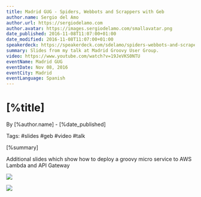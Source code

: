 ```yaml
---
title: Madrid GUG - Spiders, Webbots and Scrappers with Geb
author.name: Sergio del Amo
author.url: https://sergiodelamo.com
author.avatar: https://images.sergiodelamo.com/smallavatar.png 
date_published: 2016-11-08T11:07:00+01:00
date_modified: 2016-11-08T11:07:00+01:00
speakerdeck: https://speakerdeck.com/sdelamo/spiders-webbots-and-scrapers-with-geb-madrid-gug-nov-2016
summary: Slides from my talk at Madrid Groovy User Group.
video: https://www.youtube.com/watch?v=19JeVKS0NTU
eventName: Madrid GUG
eventDate: Nov 08, 2016
eventCity: Madrid
eventLanguage: Spanish
---
```


# [%title]

By [%author.name] - [%date_published]

Tags: #slides #geb #video #talk

[%summary]

<script async class="speakerdeck-embed" data-id="d4abae3769af4d72bb5c44268af750f8" data-ratio="1.33333333333333" src="//speakerdeck.com/assets/embed.js"></script>

Additional slides which show how to deploy a groovy micro service to AWS Lambda and API Gateway

<script async class="speakerdeck-embed" data-id="68e00b847f274adfaa91a4fa54213efa" data-ratio="1.33333333333333" src="//speakerdeck.com/assets/embed.js"></script>

![](https://images.sergiodelamo.com/Cwwm-YuWgAAOTIq.jpg-large.jpeg)

![](https://images.sergiodelamo.com/highres_455897537.jpeg)